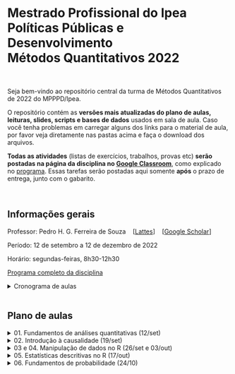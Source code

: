# Mestrado Profissional do Ipea <br> Políticas Públicas e Desenvolvimento <br> Métodos Quantitativos 2022

<br> 

Seja bem-vindo ao repositório central da turma de Métodos Quantitativos de 2022 do MPPPD/Ipea. 

O repositório contém as **versões mais atualizadas do plano de aulas, leituras, slides, scripts e bases de dados** usados em sala de aula. Caso você tenha problemas em carregar alguns dos links para o material de aula, por favor veja diretamente nas pastas acima e faça o download dos arquivos.

**Todas as atividades** (listas de exercícios, trabalhos, provas etc) **serão postadas na página da disciplina no [Google Classroom](http://classroom.google.com)**, como explicado no [programa](programa-completo.pdf). Essas tarefas serão postadas aqui somente **após** o prazo de entrega, junto com o gabarito.


<br>

## Informações gerais

Professor: Pedro H. G. Ferreira de Souza  &nbsp;&nbsp;  [[Lattes](http://lattes.cnpq.br/6550053913880063)] &nbsp;&nbsp; [[Google Scholar](https://scholar.google.com.br/citations?user=OO5-iGcAAAAJ&hl=pt-BR)]

Período: 12 de setembro a 12 de dezembro de 2022

Horário: segundas-feiras, 8h30-12h30

[Programa completo da disciplina](programa-completo.pdf)

<details><summary>Cronograma de aulas</summary>

---
 
| Aula | Data  | Tópico                                               | Aula prática? | Entrega de atividade? |
|------|-------|------------------------------------------------------|---------------|-----------------------|
| 1    | 12/09 | [Fundamentos de análises quantitativas](01-fundamentos/) | Não           | Não               |
| 2    | 19/09 | [Introdução à causalidade](02-causalidade/)              | Não           | Sim               |
| 3    | 26/09 | [Manipulação de dados no R, parte 1](03-04-introducao-R/)   | Sim        | Sim               |
| 4    | 03/10 | [Manipulação de dados no R, parte 2](03-04-introducao-R/)   | Sim        | Não               |
| -    | 10/10 | **AULA CANCELADA**                                   | -                 | Não               |
| 5    | 17/10 | [Estatísticas descritivas no R](05-estatistica-descritiva/) | Sim        | Não               |
| 6    | 24/10 | [Fundamentos de probabilidade](06-probabilidade/)    | Sim           | Sim                   |
| -    | 31/10 | **NÃO HAVERÁ AULA**                                  | -             | Não                   |
| 7    | 07/11 | [Inferência estatística](07-inferencia/)             | Sim           | Sim                   |
| 8    | 14/11 | Testes de hipóteses                                  | Sim           | Não                   |
| 9    | 21/11 | Regressao linear, parte 1                            | Sim           | Sim                   |
| -    | 28/11 | **NÃO HAVERÁ AULA**                                  | -             | Não                   |
| 10   | 05/12 | Regressão linear, parte 2                            | Sim           | Sim                   |
| 11   | 12/12 | Regressão linear, parte 3                            | Sim           | Sim                   |
| -    | 16/12 | **PRAZO PARA ENTREGA DO TRABALHO FINAL**             | -             | Sim                   |
 
---
  
</details>




<br>

## Plano de aulas

<details><summary>01. Fundamentos de análises quantitativas (12/set) </summary>

---
 
Leitura obrigatória

&nbsp;&nbsp;&nbsp;&nbsp;&nbsp; [Babbie 2021, cap. 4](01-fundamentos/leituras/babbie-2021-cap4.pdf)

Leituras optativas

&nbsp;&nbsp;&nbsp;&nbsp;&nbsp; [Babbie 2021, cap. 1](01-fundamentos/leituras/babbie-2021-cap1.pdf)
 
&nbsp;&nbsp;&nbsp;&nbsp;&nbsp; [Kellstedt e Whitten 2018, p. 1-42](01-fundamentos/leituras/kellstedt-whitten-2018-p1a42.pdf)

&nbsp;&nbsp;&nbsp;&nbsp;&nbsp; [King, Keohane e Verba 1994, cap. 1](01-fundamentos/leituras/king-keohane-verba-1994-cap1.pdf)

&nbsp;&nbsp;&nbsp;&nbsp;&nbsp; [Ragin e Amoroso 2011, caps. 1 e 2](01-fundamentos/leituras/ragin-amoroso-2011-cap1e2.pdf)
 
Slides
 
&nbsp;&nbsp;&nbsp;&nbsp;&nbsp; [pdf para download](01-fundamentos/slides/MQ_2022_Aula_01.pdf)

Atividade \#1

&nbsp;&nbsp;&nbsp;&nbsp;&nbsp; [Perguntas](01-fundamentos/atividade/atividade01.pdf)

&nbsp;&nbsp;&nbsp;&nbsp;&nbsp; [Gabarito](01-fundamentos/atividade/atividade01-gabarito.pdf)

---
  
</details>

<details><summary>02. Introdução à causalidade (19/set) </summary>

---
 
Leituras obrigatórias

&nbsp;&nbsp;&nbsp;&nbsp;&nbsp; [Cunningham 2021, cap. 4](02-causalidade/leituras/cunningham-2021-cap4.pdf) 
 
&nbsp;&nbsp;&nbsp;&nbsp;&nbsp; [Kellstedt e Whitten 2018, cap. 3](02-causalidade/leituras/kellstedt-whitten-2018-cap3.pdf)

&nbsp;&nbsp;&nbsp;&nbsp;&nbsp; [Kellstedt e Whitten 2018, cap. 4](02-causalidade/leituras/kellstedt-whitten-2018-cap4.pdf)

Leitura optativa

&nbsp;&nbsp;&nbsp;&nbsp;&nbsp; [Dowd e Town 2002](02-causalidade/leituras/dowd-town-2002.pdf)

Slides
 
&nbsp;&nbsp;&nbsp;&nbsp;&nbsp; [pdf para download](02-causalidade/slides/MQ_2022_Aula_02.pdf)

Atividade \#2

&nbsp;&nbsp;&nbsp;&nbsp;&nbsp; [Perguntas](02-causalidade/atividade/atividade02.pdf)

&nbsp;&nbsp;&nbsp;&nbsp;&nbsp; [Gabarito](02-causalidade/atividade/atividade02-gabarito.pdf)
 
---
  
</details>

<details><summary>03 e 04. Manipulação de dados no R (26/set e 03/out) </summary>

---
 
Leituras obrigatórias

&nbsp;&nbsp;&nbsp;&nbsp;&nbsp; Curso-R, *Ciência de Dados em R*, capítulos 1 a 6 

&nbsp;&nbsp;&nbsp;&nbsp;&nbsp; [[versão web](https://livro.curso-r.com/index.html)] &nbsp;&nbsp; [[pdf completo](https://livro.curso-r.com/livro-curso-r.pdf)] &nbsp;&nbsp; [[pdf para aula](03-introducao-R/leituras/curso-r-livro-cap1a6.pdf)] 


&nbsp;&nbsp;&nbsp;&nbsp;&nbsp; IBPAD, *Ciência de Dados em R - Introdução*, capítulos 1 a 5 

&nbsp;&nbsp;&nbsp;&nbsp;&nbsp; [[versão web](https://cdr.ibpad.com.br/index.html)] &nbsp;&nbsp; [[pdf completo](https://cdr.ibpad.com.br/cdr-intro.pdf)] &nbsp;&nbsp; [[pdf para aula](03-introducao-R/leituras/ibpad-livro-cap1a6.pdf)] 
 
Leituras optativas

&nbsp;&nbsp;&nbsp;&nbsp;&nbsp; Roger Peng, *R Programming for Data Science*, capítulos 3 a 6 

&nbsp;&nbsp;&nbsp;&nbsp;&nbsp; [[versão web](https://bookdown.org/rdpeng/rprogdatascience/)] &nbsp;&nbsp; [[pdf completo](https://leanpub.com/rprogramming)] &nbsp;&nbsp; [[pdf para aula](03-introducao-R/leituras/roger-peng-cap3a6.pdf)] 

&nbsp;&nbsp;&nbsp;&nbsp;&nbsp; Rafael Irizarry, *Introduction to Data Science*, capítulos 1 a 6  

&nbsp;&nbsp;&nbsp;&nbsp;&nbsp; [[versão web](https://rafalab.github.io/dsbook/)] &nbsp;&nbsp; [[pdf completo](https://leanpub.com/datasciencebook)] &nbsp;&nbsp; [[pdf para aula](03-introducao-R/leituras/rafael-irizarry-cap1a5.pdf)] 
 
Slides
 
&nbsp;&nbsp;&nbsp;&nbsp;&nbsp; [pdf para download](03-04-introducao-R/slides/MQ_2022_Aula_03_04.pdf)
 
Material de apoio (scripts, dados e afins)
 
&nbsp;&nbsp;&nbsp;&nbsp;&nbsp; [zip para download](03-04-introducao-R/material-apoio.zip)
 
 
---
 
</details>


<details><summary>05. Estatísticas descritivas no R (17/out) </summary>

---
 
Leituras obrigatórias

&nbsp;&nbsp;&nbsp;&nbsp;&nbsp; [Agresti 2018 cap. 3](/05-estatistica-descritiva/leituras/agresti-2018-cap3.pdf)

&nbsp;&nbsp;&nbsp;&nbsp;&nbsp; [Bussab e Morettin 2010 caps. 3 e 4](/05-estatistica-descritiva/leituras/bussab-morettin-2010-cap3e4.pdf)
 
Leituras optativas

&nbsp;&nbsp;&nbsp;&nbsp;&nbsp; [Huntington-Klein 2022 caps. 3 e 4](/05-estatistica-descritiva/leituras/huntington-klein-2022-cap3e4.pdf)

&nbsp;&nbsp;&nbsp;&nbsp;&nbsp; [Kellstedt e Whitten 2018 cap. 6](/05-estatistica-descritiva/leituras/kellstedt-whitten-2018-cap6.pdf)
 
Slides
 
&nbsp;&nbsp;&nbsp;&nbsp;&nbsp; [pdf para download](05-estatistica-descritiva/slides/MQ_2022_Aula_05.pdf)
 
Material de apoio (scripts, dados e afins)
 
&nbsp;&nbsp;&nbsp;&nbsp;&nbsp; [zip para download](05-estatistica-descritiva/material-apoio.zip)
 
---
 
  
</details>


<details><summary>06. Fundamentos de probabilidade (24/10) </summary>

--- 

Leituras obrigatórias 

&nbsp;&nbsp;&nbsp;&nbsp;&nbsp; [Agresti 2018 caps. 2 e 4](06-probabilidade/leituras/agresti-2018-cap2e4.pdf)

Leituras optativas

&nbsp;&nbsp;&nbsp;&nbsp;&nbsp; [Bussab e Morettin 2010 caps. 5 a 8](06-probabilidade/leituras/bussab-morettin-2010-cap5a8.pdf)

&nbsp;&nbsp;&nbsp;&nbsp;&nbsp; [Kellstedt e Whitten 2018 cap. 7](06-probabilidade/leituras/kellstedt-whitten-2018-cap7.pdf)

Slides
 
&nbsp;&nbsp;&nbsp;&nbsp;&nbsp; [pdf para download](06-probabilidade/slides/MQ_2002_Aula_06.pdf)

---

</details>

